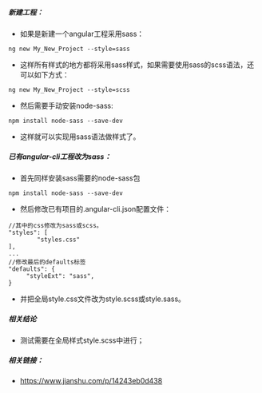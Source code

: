##### 新建工程：
- 如果是新建一个angular工程采用sass：
```
ng new My_New_Project --style=sass
```
- 这样所有样式的地方都将采用sass样式，如果需要使用sass的scss语法，还可以如下方式：
```
ng new My_New_Project --style=scss
```
- 然后需要手动安装node-sass:
```
npm install node-sass --save-dev
```
- 这样就可以实现用sass语法做样式了。

##### 已有angular-cli工程改为sass：
- 首先同样安装sass需要的node-sass包
```
npm install node-sass --save-dev
```

- 然后修改已有项目的.angular-cli.json配置文件：
```
//其中的css修改为sass或scss。
"styles": [
        "styles.css"
],
...
//修改最后的defaults标签
"defaults": {
     "styleExt": "sass",
}
```
- 并把全局style.css文件改为style.scss或style.sass。

##### 相关结论
- 测试需要在全局样式style.scss中进行；

##### 相关链接：
- https://www.jianshu.com/p/14243eb0d438